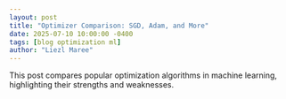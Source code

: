 ```yaml
---
layout: post
title: "Optimizer Comparison: SGD, Adam, and More"
date: 2025-07-10 10:00:00 -0400
tags: [blog optimization ml]
author: "Liezl Maree"
---
```


This post compares popular optimization algorithms in machine learning, highlighting their strengths and weaknesses.
